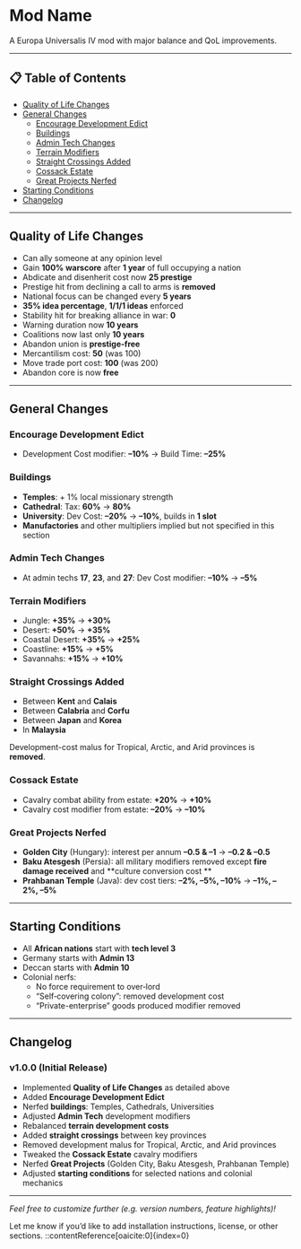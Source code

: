 # Mod Name

A Europa Universalis IV mod with major balance and QoL improvements.

---

## 📋 Table of Contents

- [Quality of Life Changes](#quality-of-life-changes)  
- [General Changes](#general-changes)  
  - [Encourage Development Edict](#encourage-development-edict)  
  - [Buildings](#buildings)  
  - [Admin Tech Changes](#admin-tech-changes)  
  - [Terrain Modifiers](#terrain-modifiers)  
  - [Straight Crossings Added](#straight-crossings-added)  
  - [Cossack Estate](#cossack-estate)  
  - [Great Projects Nerfed](#great-projects-nerfed)  
- [Starting Conditions](#starting-conditions)  
- [Changelog](#changelog)  

---

## Quality of Life Changes

- Can ally someone at any opinion level  
- Gain **100% warscore** after **1 year** of full occupying a nation  
- Abdicate and disenherit cost now **25 prestige**  
- Prestige hit from declining a call to arms is **removed**  
- National focus can be changed every **5 years**  
- **35% idea percentage**, **1/1/1 ideas** enforced  
- Stability hit for breaking alliance in war: **0**  
- Warning duration now **10 years**  
- Coalitions now last only **10 years**  
- Abandon union is **prestige‐free**  
- Mercantilism cost: **50** (was 100)  
- Move trade port cost: **100** (was 200)  
- Abandon core is now **free**

---

## General Changes

### Encourage Development Edict

- Development Cost modifier: **–10%** → Build Time: **–25%**    

### Buildings

- **Temples**: + 1% local missionary strength  
- **Cathedral**: Tax: **60%** → **80%**  
- **University**: Dev Cost: **–20%** → **–10%**, builds in **1 slot**  
- **Manufactories** and other multipliers implied but not specified in this section  

### Admin Tech Changes

- At admin techs **17**, **23**, and **27**: Dev Cost modifier: **–10%** → **–5%**

### Terrain Modifiers

- Jungle: **+35%** → **+30%**  
- Desert: **+50%** → **+35%**  
- Coastal Desert: **+35%** → **+25%**  
- Coastline: **+15%** → **+5%**  
- Savannahs: **+15%** → **+10%**  

### Straight Crossings Added

- Between **Kent** and **Calais**  
- Between **Calabria** and **Corfu**  
- Between **Japan** and **Korea**  
- In **Malaysia**

Development-cost malus for Tropical, Arctic, and Arid provinces is **removed**.

### Cossack Estate

- Cavalry combat ability from estate: **+20%** → **+10%**  
- Cavalry cost modifier from estate: **–20%** → **–10%**

### Great Projects Nerfed

- **Golden City** (Hungary): interest per annum **–0.5 & –1** → **–0.2 & –0.5**  
- **Baku Atesgesh** (Persia): all military modifiers removed except **fire damage received** and **culture conversion cost **
- **Prahbanan Temple** (Java): dev cost tiers: **–2%, –5%, –10%** → **–1%, –2%, –5%**

---

## Starting Conditions

- All **African nations** start with **tech level 3**  
- Germany starts with **Admin 13**  
- Deccan starts with **Admin 10**  
- Colonial nerfs:  
  - No force requirement to over‐lord  
  - “Self‐covering colony”: removed development cost  
  - “Private-enterprise” goods produced modifier removed

---

## Changelog

### v1.0.0 (Initial Release)

- Implemented **Quality of Life Changes** as detailed above  
- Added **Encourage Development Edict**  
- Nerfed **buildings**: Temples, Cathedrals, Universities  
- Adjusted **Admin Tech** development modifiers  
- Rebalanced **terrain development costs**  
- Added **straight crossings** between key provinces  
- Removed development malus for Tropical, Arctic, and Arid provinces  
- Tweaked the **Cossack Estate** cavalry modifiers  
- Nerfed **Great Projects** (Golden City, Baku Atesgesh, Prahbanan Temple)  
- Adjusted **starting conditions** for selected nations and colonial mechanics

---

*Feel free to customize further (e.g. version numbers, feature highlights)!*

Let me know if you’d like to add installation instructions, license, or other sections.
::contentReference[oaicite:0]{index=0}
